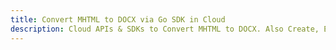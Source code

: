 ---title: Convert MHTML to DOCX via Go SDK in Clouddescription: Cloud APIs & SDKs to Convert MHTML to DOCX. Also Create, Edit & Render Microsoft Word & OpenOffice documents in the Cloud.---